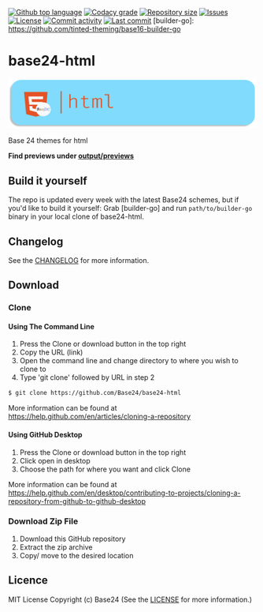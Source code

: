 [![Github top language](https://img.shields.io/github/languages/top/Base24/base24-html.svg?style=for-the-badge)](../../)
[![Codacy grade](https://img.shields.io/codacy/grade/[codacy-proj-id].svg?style=for-the-badge)](https://www.codacy.com/manual/Base24/base24-html)
[![Repository size](https://img.shields.io/github/repo-size/Base24/base24-html.svg?style=for-the-badge)](../../)
[![Issues](https://img.shields.io/github/issues/Base24/base24-html.svg?style=for-the-badge)](../../issues)
[![License](https://img.shields.io/github/license/Base24/base24-html.svg?style=for-the-badge)](/LICENSE.md)
[![Commit activity](https://img.shields.io/github/commit-activity/m/Base24/base24-html.svg?style=for-the-badge)](../../commits/master)
[![Last commit](https://img.shields.io/github/last-commit/Base24/base24-html.svg?style=for-the-badge)](../../commits/master)
[builder-go]: https://github.com/tinted-theming/base16-builder-go

# base24-html

<img src="readme-assets/icons/name.png" alt="Project Icon" width="750">

Base 24 themes for html

**Find previews under [output/previews](output/previews)**


## Build it yourself
The repo is updated every week with the latest Base24 schemes, but if
you'd like to build it yourself: Grab [builder-go] and run
`path/to/builder-go` binary in your local clone of base24-html.

## Changelog
See the [CHANGELOG](/CHANGELOG.md) for more information.


## Download
### Clone
#### Using The Command Line
1. Press the Clone or download button in the top right
2. Copy the URL (link)
3. Open the command line and change directory to where you wish to
clone to
4. Type 'git clone' followed by URL in step 2
```bash
$ git clone https://github.com/Base24/base24-html
```

More information can be found at
<https://help.github.com/en/articles/cloning-a-repository>

#### Using GitHub Desktop
1. Press the Clone or download button in the top right
2. Click open in desktop
3. Choose the path for where you want and click Clone

More information can be found at
<https://help.github.com/en/desktop/contributing-to-projects/cloning-a-repository-from-github-to-github-desktop>

### Download Zip File

1. Download this GitHub repository
2. Extract the zip archive
3. Copy/ move to the desired location


## Licence
MIT License
Copyright (c) Base24
(See the [LICENSE](/LICENSE.md) for more information.)
